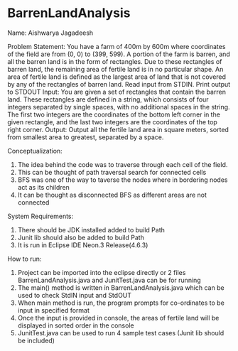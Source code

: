 # BarrenLandAnalysis
Name: Aishwarya Jagadeesh

Problem Statement:
You have a farm of 400m by 600m where coordinates of the field are from (0, 0) to (399,
599). A portion of the farm is barren, and all the barren land is in the form of rectangles.
Due to these rectangles of barren land, the remaining area of fertile land is in no
particular shape. An area of fertile land is defined as the largest area of land that is not
covered by any of the rectangles of barren land.
Read input from STDIN. Print output to STDOUT
Input:
You are given a set of rectangles that contain the barren land. These rectangles are
defined in a string, which consists of four integers separated by single spaces, with no
additional spaces in the string. The first two integers are the coordinates of the bottom
left corner in the given rectangle, and the last two integers are the coordinates of the
top right corner.
Output:
Output all the fertile land area in square meters, sorted from smallest area to greatest,
separated by a space.

Conceptualization:
1. The idea behind the code was to traverse through each cell of the field. 
2. This can be thought of path traversal search for connected cells
3. BFS was one of the way to taverse the nodes where in bordering nodes act as its children
4. It can be thought as disconnected BFS as different areas are not connected  

System Requirements:
1. There should be JDK installed added to build Path
3. Junit lib should also be added to build Path
2. It is run in Eclipse IDE Neon.3 Release(4.6.3)

How to run:
1. Project can be imported into the eclipse directly or 2 files BarrenLandAnalysis.java and JunitTest.java can be for running
2. The main() method is written in BarrenLandAnalysis.java which can be used to check StdIN input and StdOUT
3. When main method is run, the program prompts for co-ordinates to be input in specified format
4. Once the input is provided in console, the areas of fertile land will be displayed in sorted order in the console
5. JunitTest.java can be used to run 4 sample test cases (Junit lib should be included)

